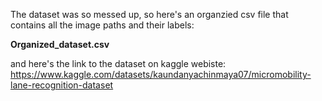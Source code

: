 The dataset was so messed up,
so here's an organzied csv file that contains all the image paths and their labels:

**Organized_dataset.csv**

and here's the link to the dataset on kaggle webiste:
https://www.kaggle.com/datasets/kaundanyachinmaya07/micromobility-lane-recognition-dataset
